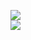 [![](https://img.shields.io/badge/Made%20With-Github%20Spray-lightgrey.svg?style=for-the-badge&logo=github)](https://github.com/Annihil/github-spray#4445)  
[![](https://i.imgur.com/2DrTn0Z.gif)](https://github.com/Annihil/github-spray)